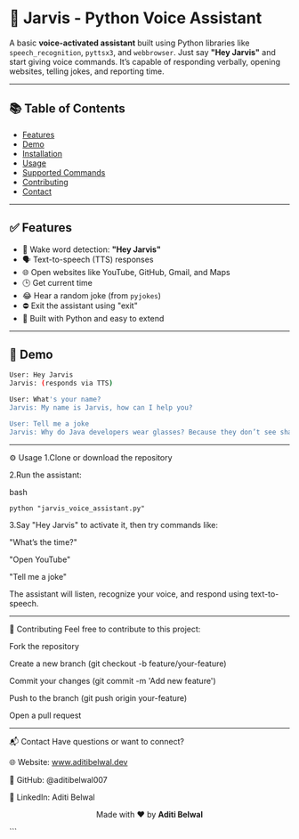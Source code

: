 # 🤖 Jarvis - Python Voice Assistant

A basic **voice-activated assistant** built using Python libraries like `speech_recognition`, `pyttsx3`, and `webbrowser`. Just say **"Hey Jarvis"** and start giving voice commands. It’s capable of responding verbally, opening websites, telling jokes, and reporting time.

---

## 📚 Table of Contents

- [Features](#features)
- [Demo](#demo)
- [Installation](#installation)
- [Usage](#usage)
- [Supported Commands](#supported-commands)
- [Contributing](#contributing)
- [Contact](#contact)

---

## ✅ Features

- 🎤 Wake word detection: **"Hey Jarvis"**
- 🗣️ Text-to-speech (TTS) responses
- 🌐 Open websites like YouTube, GitHub, Gmail, and Maps
- 🕒 Get current time
- 😂 Hear a random joke (from `pyjokes`)
- ⛔ Exit the assistant using "exit"
- 🧠 Built with Python and easy to extend

---

## 🚀 Demo

```bash
User: Hey Jarvis  
Jarvis: (responds via TTS)

User: What's your name?  
Jarvis: My name is Jarvis, how can I help you?

User: Tell me a joke  
Jarvis: Why do Java developers wear glasses? Because they don’t see sharp.

```
---

⚙️ Usage
1.Clone or download the repository

2.Run the assistant:

bash
```
python "jarvis_voice_assistant.py"
```

3.Say "Hey Jarvis" to activate it, then try commands like:

"What’s the time?"

"Open YouTube"

"Tell me a joke"

The assistant will listen, recognize your voice, and respond using text-to-speech.

---

🤝 Contributing
Feel free to contribute to this project:

Fork the repository

Create a new branch (git checkout -b feature/your-feature)

Commit your changes (git commit -m 'Add new feature')

Push to the branch (git push origin your-feature)

Open a pull request

---


📬 Contact
Have questions or want to connect?

🌐 Website: www.aditibelwal.dev

💼 GitHub: @aditibelwal007

🔗 LinkedIn: Aditi Belwal

<p align="center"> Made with ❤️ by <strong>Aditi Belwal</strong> </p> ```
